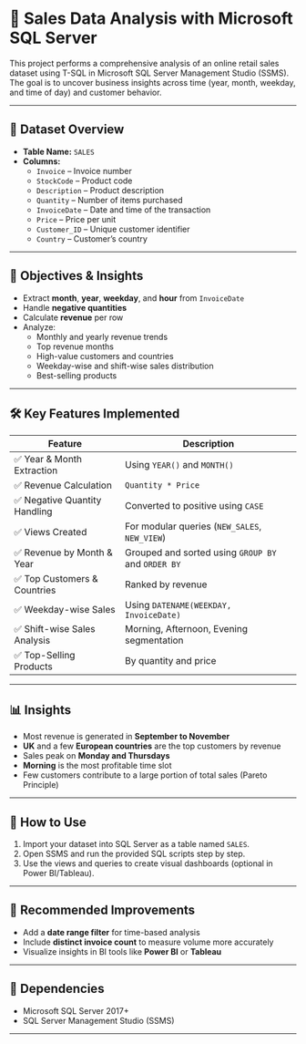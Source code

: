 # 🧾 Sales Data Analysis with Microsoft SQL Server

This project performs a comprehensive analysis of an online retail sales dataset using T-SQL in Microsoft SQL Server Management Studio (SSMS). The goal is to uncover business insights across time (year, month, weekday, and time of day) and customer behavior.

---

## 📁 Dataset Overview

- **Table Name:** `SALES`
- **Columns:**
  - `Invoice` – Invoice number
  - `StockCode` – Product code
  - `Description` – Product description
  - `Quantity` – Number of items purchased
  - `InvoiceDate` – Date and time of the transaction
  - `Price` – Price per unit
  - `Customer_ID` – Unique customer identifier
  - `Country` – Customer’s country

---

## 🧠 Objectives & Insights

- Extract **month**, **year**, **weekday**, and **hour** from `InvoiceDate`
- Handle **negative quantities**
- Calculate **revenue** per row
- Analyze:
  - Monthly and yearly revenue trends
  - Top revenue months
  - High-value customers and countries
  - Weekday-wise and shift-wise sales distribution
  - Best-selling products

---

## 🛠 Key Features Implemented

| Feature                          | Description |
|----------------------------------|-------------|
| ✅ Year & Month Extraction        | Using `YEAR()` and `MONTH()` |
| ✅ Revenue Calculation            | `Quantity * Price` |
| ✅ Negative Quantity Handling     | Converted to positive using `CASE` |
| ✅ Views Created                  | For modular queries (`NEW_SALES`, `NEW_VIEW`) |
| ✅ Revenue by Month & Year       | Grouped and sorted using `GROUP BY` and `ORDER BY` |
| ✅ Top Customers & Countries      | Ranked by revenue |
| ✅ Weekday-wise Sales             | Using `DATENAME(WEEKDAY, InvoiceDate)` |
| ✅ Shift-wise Sales Analysis      | Morning, Afternoon, Evening segmentation |
| ✅ Top-Selling Products           | By quantity and price |

---

## 📊  Insights

- Most revenue is generated in **September to November**
- **UK** and a few **European countries** are the top customers by revenue
- Sales peak on **Monday and Thursdays**
- **Morning** is the most profitable time slot
- Few customers contribute to a large portion of total sales (Pareto Principle)

---

## 📂 How to Use

1. Import your dataset into SQL Server as a table named `SALES`.
2. Open SSMS and run the provided SQL scripts step by step.
3. Use the views and queries to create visual dashboards (optional in Power BI/Tableau).

---

## 📝 Recommended Improvements

- Add a **date range filter** for time-based analysis
- Include **distinct invoice count** to measure volume more accurately
- Visualize insights in BI tools like **Power BI** or **Tableau**

---

## 📌 Dependencies

- Microsoft SQL Server 2017+  
- SQL Server Management Studio (SSMS)

---


